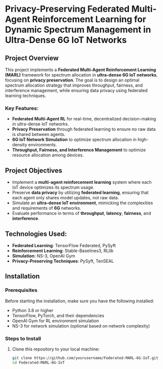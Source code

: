 # Privacy-Preserving Federated Multi-Agent Reinforcement Learning for Dynamic Spectrum Management in Ultra-Dense 6G IoT Networks

## Project Overview
This project implements a **Federated Multi-Agent Reinforcement Learning (MARL)** framework for spectrum allocation in **ultra-dense 6G IoT networks**, focusing on **privacy preservation**. The goal is to design an optimal spectrum allocation strategy that improves throughput, fairness, and interference management, while ensuring data privacy using federated learning techniques.

### Key Features:
- **Federated Multi-Agent RL** for real-time, decentralized decision-making in ultra-dense IoT networks.
- **Privacy Preservation** through federated learning to ensure no raw data is shared between agents.
- **6G IoT Network Simulation** to optimize spectrum allocation in high-density environments.
- **Throughput, Fairness, and Interference Management** to optimize resource allocation among devices.

## Project Objectives
- Implement a **multi-agent reinforcement learning** system where each IoT device optimizes its spectrum usage.
- Preserve **data privacy** by utilizing **federated learning**, ensuring that each agent only shares model updates, not raw data.
- Simulate an **ultra-dense IoT environment**, mimicking the complexities and requirements of **6G** networks.
- Evaluate performance in terms of **throughput**, **latency**, **fairness**, and **interference**.

## Technologies Used:
- **Federated Learning**: TensorFlow Federated, PySyft
- **Reinforcement Learning**: Stable-Baselines3, RLlib
- **Simulation**: NS-3, OpenAI Gym
- **Privacy-Preserving Techniques**: PySyft, TenSEAL

## Installation

### Prerequisites
Before starting the installation, make sure you have the following installed:

- Python 3.8 or higher
- TensorFlow, PyTorch, and their dependencies
- OpenAI Gym for RL environment simulation
- NS-3 for network simulation (optional based on network complexity)

### Steps to Install
1. Clone this repository to your local machine:
   ```bash
   git clone https://github.com/yourusername/Federated-MARL-6G-IoT.git
   cd Federated-MARL-6G-IoT
